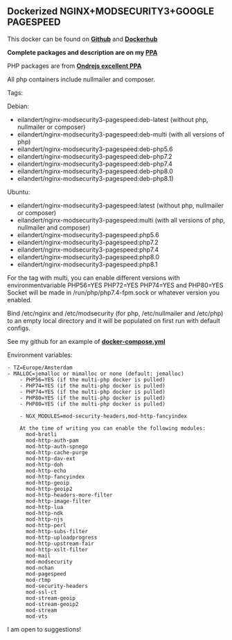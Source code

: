 Dockerized NGINX+MODSECURITY3+GOOGLE PAGESPEED
-
This docker can be found on  **[Github](https://github.com/eilandert/dockerized/tree/master/nginx-proxy-modsecurity-pagespeed)**  and **[Dockerhub](https://hub.docker.com/r/eilandert/nginx-modsecurity3-pagespeed)** 

**Complete packages and description are on my  [PPA](http://deb.paranoid.nl/pages/nginx.html)**

PHP packages are from  **[Ondrejs excellent PPA](https://launchpad.net/~ondrej/+archive/ubuntu/php)**

All php containers include nullmailer and composer.

Tags: 

Debian:
-   eilandert/nginx-modsecurity3-pagespeed:deb-latest (without php, nullmailer or composer)
-   eilandert/nginx-modsecurity3-pagespeed:deb-multi (with all versions of php)
-   eilandert/nginx-modsecurity3-pagespeed:deb-php5.6
-   eilandert/nginx-modsecurity3-pagespeed:deb-php7.2
-   eilandert/nginx-modsecurity3-pagespeed:deb-php7.4
-   eilandert/nginx-modsecurity3-pagespeed:deb-php8.0
-   eilandert/nginx-modsecurity3-pagespeed:deb-php8.1)

Ubuntu:
-   eilandert/nginx-modsecurity3-pagespeed:latest (without php, nullmailer or composer)
-   eilandert/nginx-modsecurity3-pagespeed:multi (with all versions of php, nullmailer and composer)
-   eilandert/nginx-modsecurity3-pagespeed:php5.6 
-   eilandert/nginx-modsecurity3-pagespeed:php7.2 
-   eilandert/nginx-modsecurity3-pagespeed:php7.4 
-   eilandert/nginx-modsecurity3-pagespeed:php8.0
-   eilandert/nginx-modsecurity3-pagespeed:php8.1

For the tag with multi, you can enable different versions with environmentvariable PHP56=YES PHP72=YES PHP74=YES and PHP80=YES 
Socket will be made in /run/php/php7.4-fpm.sock or whatever version you enabled. 

Bind /etc/nginx and /etc/modsecurity (for php, /etc/nullmailer and /etc/php) to an empty local directory and it will be populated on first run with default configs.

See my github for an example of  **[docker-compose.yml](https://github.com/eilandert/dockerized/blob/master/nginx-proxy-modsecurity-pagespeed/docker-compose.yml)**

Environment variables:

	- TZ=Europe/Amsterdam
	- MALLOC=jemalloc or mimalloc or none (default: jemalloc)
        - PHP56=YES (if the multi-php docker is pulled)
        - PHP74=YES (if the multi-php docker is pulled)
        - PHP74=YES (if the multi-php docker is pulled)
        - PHP80=YES (if the multi-php docker is pulled)
        - PHP80=YES (if the multi-php docker is pulled)
 
        - NGX_MODULES=mod-security-headers,mod-http-fancyindex

        At the time of writing you can enable the following modules:
          mod-brotli
          mod-http-auth-pam
          mod-http-auth-spnego
          mod-http-cache-purge
          mod-http-dav-ext
          mod-http-doh
          mod-http-echo
          mod-http-fancyindex
          mod-http-geoip
          mod-http-geoip2
          mod-http-headers-more-filter
          mod-http-image-filter
          mod-http-lua
          mod-http-ndk
          mod-http-njs
          mod-http-perl
          mod-http-subs-filter
          mod-http-uploadprogress
          mod-http-upstream-fair
          mod-http-xslt-filter
          mod-mail
          mod-modsecurity
          mod-nchan
          mod-pagespeed
          mod-rtmp
          mod-security-headers
          mod-ssl-ct
          mod-stream-geoip
          mod-stream-geoip2
          mod-stream
          mod-vts

I am open to suggestions!
